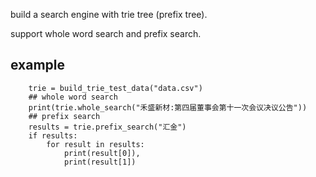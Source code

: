 build a search engine with trie tree (prefix tree).

support whole word search and prefix search.

## example
```
    trie = build_trie_test_data("data.csv")
    ## whole word search
    print(trie.whole_search("禾盛新材:第四届董事会第十一次会议决议公告"))
    ## prefix search
    results = trie.prefix_search("汇金")
    if results:
        for result in results:
            print(result[0]),
            print(result[1])
```
